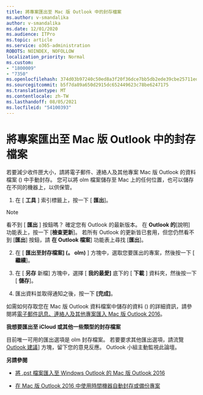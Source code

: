 ```yaml
---
title: 將專案匯出至 Mac 版 Outlook 中的封存檔案
ms.author: v-smandalika
author: v-smandalika
ms.date: 12/01/2020
ms.audience: ITPro
ms.topic: article
ms.service: o365-administration
ROBOTS: NOINDEX, NOFOLLOW
localization_priority: Normal
ms.custom:
- "1800009"
- "7350"
ms.openlocfilehash: 374d03b97240c50ed8a3f20f36dce7bb5db2ede39cbe25711ed615efdbe1ac93
ms.sourcegitcommit: b5f7da89a650d2915dc652449623c78be6247175
ms.translationtype: MT
ms.contentlocale: zh-TW
ms.lasthandoff: 08/05/2021
ms.locfileid: "54100393"
---
```

# <a name="export-items-to-an-archive-file-in-outlook-for-mac"></a>將專案匯出至 Mac 版 Outlook 中的封存檔案

若要減少收件匣大小，請將電子郵件、連絡人及其他專案 Mac 版 Outlook 的資料檔案 () 中手動封存。 您可以將 olm 檔案儲存至 Mac 上的任何位置，也可以儲存在不同的機器上，以供保管。

1. 在 [ **工具** ] 索引標籤上，按一下 [ **匯出**]。

> [!NOTE]
> 看不到 [ **匯出** ] 按鈕嗎？ 確定您有 Outlook 的最新版本。 在 **Outlook 的**[說明] 功能表上，按一下 [**檢查更新**]。 若所有 Outlook 的更新皆已套用，但您仍然看不到 [**匯出**] 按鈕，請 **在 Outlook 檔案**] 功能表上尋找 [**匯出**]。

2. 在 [ **匯出至封存檔案] (。 olm)** ] 方塊中，選取您要匯出的專案，然後按一下 [ **繼續**]。

3. 在 [ **另存** 新檔] 方塊中，選擇 [ **我的最愛]** 底下的 [ **下載** ] 資料夾，然後按一下 [ **儲存**]。

4. 匯出資料並取得通知之後，按一下 **[完成]**。

如需如何存取您在 Mac 版 Outlook 資料檔案中儲存的資料 () 的詳細資訊，請參閱將[電子郵件訊息、連絡人及其他專案匯入 Mac 版 Outlook 2016](https://support.microsoft.com/office/import-and-export-outlook-email-contacts-and-calendar-92577192-3881-4502-b79d-c3bbada6c8ef#ID0EAACAAA=macOS)。

**我想要匯出至 iCloud 或其他一些類型的封存檔案**

目前唯一可用的匯出選項是 olm 封存檔案。 若要要求其他匯出選項，請流覽[Outlook 建議](https://outlook.uservoice.com/)] 方塊，留下您的意見反應。 Outlook 小組主動監視此論壇。

**另請參閱**

- [將 .pst 檔案匯入至 Windows Outlook 的 Mac 版 Outlook 2016](https://support.microsoft.com/office/import-a-pst-file-into-outlook-for-mac-from-outlook-for-windows-b4a6a1d6-94bb-4c85-a4fc-a83dc690e18c)

- [在 Mac 版 Outlook 2016 中使用時間機器自動封存或備份專案](https://support.microsoft.com/office/automatically-archive-or-back-up-outlook-for-mac-items-441fcce5-2262-4b64-ac8c-fa949df989f5)
